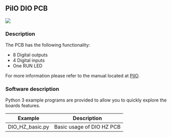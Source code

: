 ## PiIO DIO PCB

![](https://github.com/lawsonkeith/PiIO/raw/master/images/PiIO_DIO_HZ.jpg)

### Description
The PCB has the following functionality:

* 8 Digital outputs
* 4 Digital inputs
* One RUN LED

For more information please refer to the manual located at [PiIO](https://PiIO.co.uk).

### Software description
Python 3 example programs are provided to allow you to quickly explore the boards features.

Example | Description
--- | ---
DIO_HZ_basic.py | Basic usage of DIO HZ PCB


 
